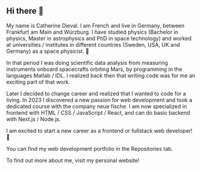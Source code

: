 ## Hi there 👋

My name is Catherine Dieval. 
I am French and live in Germany, between Frankfurt am Main and Würzburg. 
I have studied physics (Bachelor in physics, Master in astrophysics and PhD in space technology) and worked at universities / institutes in different countries (Sweden, USA, UK and Germany) as a space physicist. 🔭

In that period I was doing scientific data analysis from measuring instruments onboard spacecrafts orbiting Mars, by programming in the languages Matlab / IDL. 
I realized back then that writing code was for me an exciting part of that work.

Later I decided to change career and realized that I wanted to code for a living. 
In 2023 I discovered a new passion for web development and took a dedicated course with the company neue fische. 
I am now specialized in frontend with HTML / CSS / JavaScript / React, and can do basic backend with Next.js / Node.js.

I am excited to start a new  career as a frontend or fullstack web developer! 💯

You can find my web development portfolio in the Repositories tab.

To find out more about me, visit my personal website!

<!--
**catdieval/catdieval** is a ✨ _special_ ✨ repository because its `README.md` (this file) appears on your GitHub profile.

Here are some ideas to get you started:

- 🔭 I’m currently working on ...
- 🌱 I’m currently learning ...
- 👯 I’m looking to collaborate on ...
- 🤔 I’m looking for help with ...
- 💬 Ask me about ...
- 📫 How to reach me: ...
- 😄 Pronouns: ...
- ⚡ Fun fact: ...
-->
